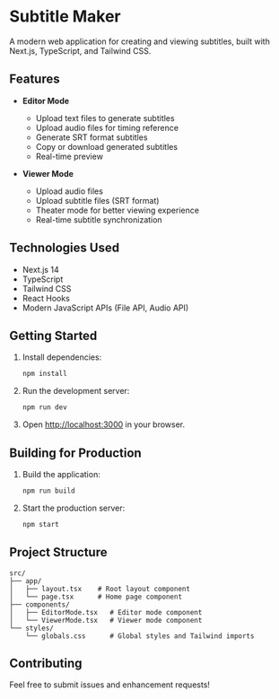 # Subtitle Maker

A modern web application for creating and viewing subtitles, built with Next.js, TypeScript, and Tailwind CSS.

## Features

- **Editor Mode**
  - Upload text files to generate subtitles
  - Upload audio files for timing reference
  - Generate SRT format subtitles
  - Copy or download generated subtitles
  - Real-time preview

- **Viewer Mode**
  - Upload audio files
  - Upload subtitle files (SRT format)
  - Theater mode for better viewing experience
  - Real-time subtitle synchronization

## Technologies Used

- Next.js 14
- TypeScript
- Tailwind CSS
- React Hooks
- Modern JavaScript APIs (File API, Audio API)

## Getting Started

1. Install dependencies:
   ```bash
   npm install
   ```

2. Run the development server:
   ```bash
   npm run dev
   ```

3. Open [http://localhost:3000](http://localhost:3000) in your browser.

## Building for Production

1. Build the application:
   ```bash
   npm run build
   ```

2. Start the production server:
   ```bash
   npm start
   ```

## Project Structure

```
src/
├── app/
│   ├── layout.tsx    # Root layout component
│   └── page.tsx      # Home page component
├── components/
│   ├── EditorMode.tsx   # Editor mode component
│   └── ViewerMode.tsx   # Viewer mode component
└── styles/
    └── globals.css      # Global styles and Tailwind imports
```

## Contributing

Feel free to submit issues and enhancement requests! 